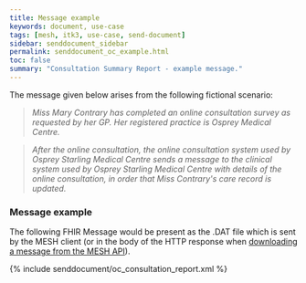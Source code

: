 ```yaml
---
title: Message example
keywords: document, use-case
tags: [mesh, itk3, use-case, send-document]
sidebar: senddocument_sidebar
permalink: senddocument_oc_example.html
toc: false
summary: "Consultation Summary Report - example message."
---
```


The message given below arises from the following fictional scenario:

>*Miss Mary Contrary has completed an online consultation survey as requested by her GP. Her registered practice is Osprey Medical Centre.*

>*After the online consultation, the online consultation system used by Osprey Starling Medical Centre sends a message to the clinical system used by Osprey Starling Medical Centre with details of the online consultation, in order that Miss Contrary's care record is updated.*

### Message example ###

The following FHIR Message would be present as the .DAT file which is sent by the MESH client (or in the body of the HTTP response when [downloading a message from the MESH API](https://meshapi.docs.apiary.io/#reference/0/mesh-messages/download-message)).


{% include senddocument/oc_consultation_report.xml %}
